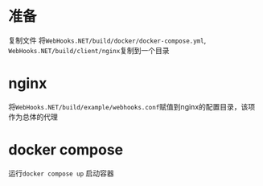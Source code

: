 # 准备

复制文件
将`WebHooks.NET/build/docker/docker-compose.yml`, `WebHooks.NET/build/client/nginx`复制到一个目录

# nginx
将`WebHooks.NET/build/example/webhooks.conf`赋值到nginx的配置目录，该项作为总体的代理


# docker compose
运行`docker compose up` 启动容器

